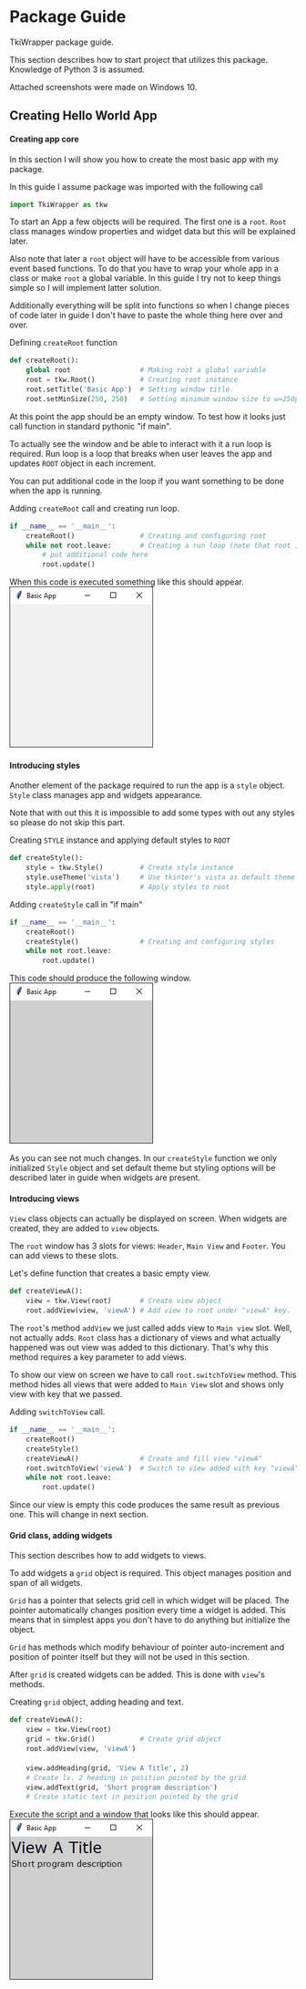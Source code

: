 # Package Guide
TkiWrapper package guide.

This section describes how to start project that utilizes this package.
Knowledge of Python 3 is assumed.

Attached screenshots were made on Windows 10.



## Creating Hello World App

#### Creating app core
In this section I will show you how to create the most basic app with my package.

In this guide I assume package was imported with the following call
```python
import TkiWrapper as tkw
```

To start an App a few objects will be required. The first one is a `root`.
`Root` class manages window properties and widget data
but this will be explained later.

Also note that later a `root` object will have to be accessible from various
event based functions. To do that you have to wrap your whole app
in a class or make `root` a global variable.
In this guide I try not to keep things simple so I will implement latter solution.

Additionally everything will be split into functions so when I change
pieces of code later in guide I don't have to paste the whole thing here over and over.

Defining `createRoot` function
```python
def createRoot():
    global root                 # Making root a global variable
    root = tkw.Root()           # Creating root instance
    root.setTitle('Basic App')  # Setting window title
    root.setMinSize(250, 250)   # Setting minimum window size to w=250px, h=250px
```

At this point the app should be an empty window.
To test how it looks just call function in standard pythonic "if main".

To actually see the window and be able to interact with it a run loop is required.
Run loop is a loop that breaks when user leaves the app and updates `ROOT` object
in each increment.

You can put additional code in the loop if you want something to be
done when the app is running.

Adding `createRoot` call and creating run loop.
```python
if __name__ == '__main__':
    createRoot()                # Creating and configuring root
    while not root.leave:       # Creating a run loop (note that root is a global)
        # put additional code here
        root.update()
```

When this code is executed something like this should appear.  
![Screenshot](screenshots/guide_1_1win.png)



#### Introducing styles
Another element of the package required to run the app is a `style` object.
`Style` class manages app and widgets appearance.

Note that with out this it is impossible to add some types with out any styles
so please do not skip this part.

Creating `STYLE` instance and applying default styles to `ROOT`
```python
def createStyle():
    style = tkw.Style()         # Create style instance
    style.useTheme('vista')     # Use tkinter's vista as default theme
    style.apply(root)           # Apply styles to root
```

Adding `createStyle` call in "if main"
```python
if __name__ == '__main__':
    createRoot()
    createStyle()               # Creating and configuring styles
    while not root.leave:
        root.update()
```

This code should produce the following window.  
![Screenshot](screenshots/guide_1_2win.png)

As you can see not much changes. In our `createStyle` function we only
initialized `Style` object and set default theme
but styling options will be described later in guide when widgets are present.



#### Introducing views
`View` class objects can actually be displayed on screen.
When widgets are created, they are added to `view` objects.

The `root` window has 3 slots for views: `Header`, `Main View` and `Footer`.
You can add views to these slots.

Let's define function that creates a basic empty view.

```python
def createViewA():
    view = tkw.View(root)       # Create view object
    root.addView(view, 'viewA') # Add view to root under "viewA" key.
```

The `root`'s method `addView` we just called adds view to `Main view` slot.
Well, not actually adds. `Root` class has a dictionary of views and what actually
happened was out view was added to this dictionary.
That's why this method requires a key parameter to add views.

To show our view on screen we have to call `root.switchToView` method.
This method hides all views that were added to `Main View` slot and shows
only view with key that we passed.

Adding `switchToView` call.
```python
if __name__ == '__main__':
    createRoot()
    createStyle()
    createViewA()               # Create and fill view "viewA"
    root.switchToView('viewA')  # Switch to view added with key "viewA"
    while not root.leave:
        root.update()
```

Since our view is empty this code produces the same result as previous one.
This will change in next section.



#### Grid class, adding widgets
This section describes how to add widgets to views.

To add widgets a `grid` object is required.
This object manages position and span of all widgets.

`Grid` has a pointer that selects grid cell in which widget will be placed.
The pointer automatically changes position every time a widget is added.
This means that in simplest apps you don't have to
do anything but initialize the object.

`Grid` has methods which modify behaviour of pointer auto-increment
and position of pointer itself but they will not be used in this section.

After `grid` is created widgets can be added.
This is done with `view`'s methods.

Creating `grid` object, adding heading and text.
```python
def createViewA():
    view = tkw.View(root)
    grid = tkw.Grid()           # Create grid object
    root.addView(view, 'viewA')

    view.addHeading(grid, 'View A Title', 2)
    # Create lv. 2 heading in position pointed by the grid
    view.addText(grid, 'Short program description')
    # Create static text in position pointed by the grid
```

Execute the script and a window that looks like this should appear.  
![Screenshot](screenshots/guide_1_3win.png)
